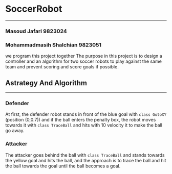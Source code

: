 # SoccerRobot
***

### Masoud Jafari 9823024
### Mohammadmasih Shalchian 9823051

we program this project together
The purpose in this project is to design a controller and an algorithm for two soccer robots to play against the same team and prevent scoring and score goals if possible.

## Astrategy And Algorithm
***
### Defender
At first, the defender robot stands in front of the blue goal with `class GotoXY` (position (0,0.7)) and if the ball enters the penalty box, the robot moves towards it with `class TraceBall` and hits with 10 velocity it to make the ball go away.
### Attacker
The attacker goes behind the ball with `class TraceBall` and stands towards the yellow goal and hits the ball, and the approach is to trace the ball and hit the ball towards the goal until the ball becomes a goal.


